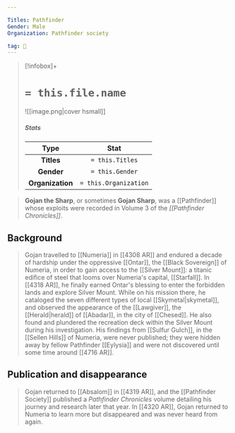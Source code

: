```yaml
---

Titles: Pathfinder
Gender: Male
Organization: Pathfinder society

tag: 👤️
---
```


> [!infobox]+
> #  `= this.file.name`
> ![[image.png|cover hsmall]]
> ##### Stats
> Type | Stat |
> :---: |:---:|
> **Titles** | `= this.Titles` |
> **Gender** | `= this.Gender` |
> **Organization** | `= this.Organization` |



> **Gojan the Sharp**, or sometimes **Gojan Sharp**, was a [[Pathfinder]] whose exploits were recorded in Volume 3 of the *[[Pathfinder Chronicles]]*. 


## Background

> Gojan travelled to [[Numeria]] in [[4308 AR]] and endured a decade of hardship under the oppressive [[Ontar]], the [[Black Sovereign]] of Numeria, in order to gain access to the [[Silver Mount]]: a titanic edifice of steel that looms over Numeria's capital, [[Starfall]]. In [[4318 AR]], he finally earned Ontar's blessing to enter the forbidden lands and explore Silver Mount. While on his mission there, he cataloged the seven different types of local [[Skymetal|skymetal]], and observed the appearance of the [[Lawgiver]], the [[Herald|herald]] of [[Abadar]], in the city of [[Chesed]]. He also found and plundered the recreation deck within the Silver Mount during his investigation.
> His findings from [[Sulfur Gulch]], in the [[Sellen Hills]] of Numeria, were never published; they were hidden away by fellow Pathfinder [[Eylysia]] and were not discovered until some time around [[4716 AR]].


## Publication and disappearance

> Gojan returned to [[Absalom]] in [[4319 AR]], and the [[Pathfinder Society]] published a *Pathfinder Chronicles* volume detailing his journey and research later that year. In [[4320 AR]], Gojan returned to Numeria to learn more but disappeared and was never heard from again.







